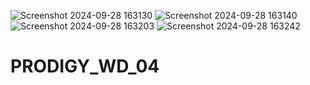 

![Screenshot 2024-09-28 163130](https://github.com/user-attachments/assets/005a6c7d-2bb6-443e-bfbe-669662cd0eed)
![Screenshot 2024-09-28 163140](https://github.com/user-attachments/assets/5a6053d0-93b0-4312-93bd-3860f655b31a)
![Screenshot 2024-09-28 163203](https://github.com/user-attachments/assets/499cfc28-7dbb-49bb-ac94-648fa6f87287)
![Screenshot 2024-09-28 163242](https://github.com/user-attachments/assets/42ce03e2-e2b4-4779-95db-75bba95eb10f)



# PRODIGY_WD_04
